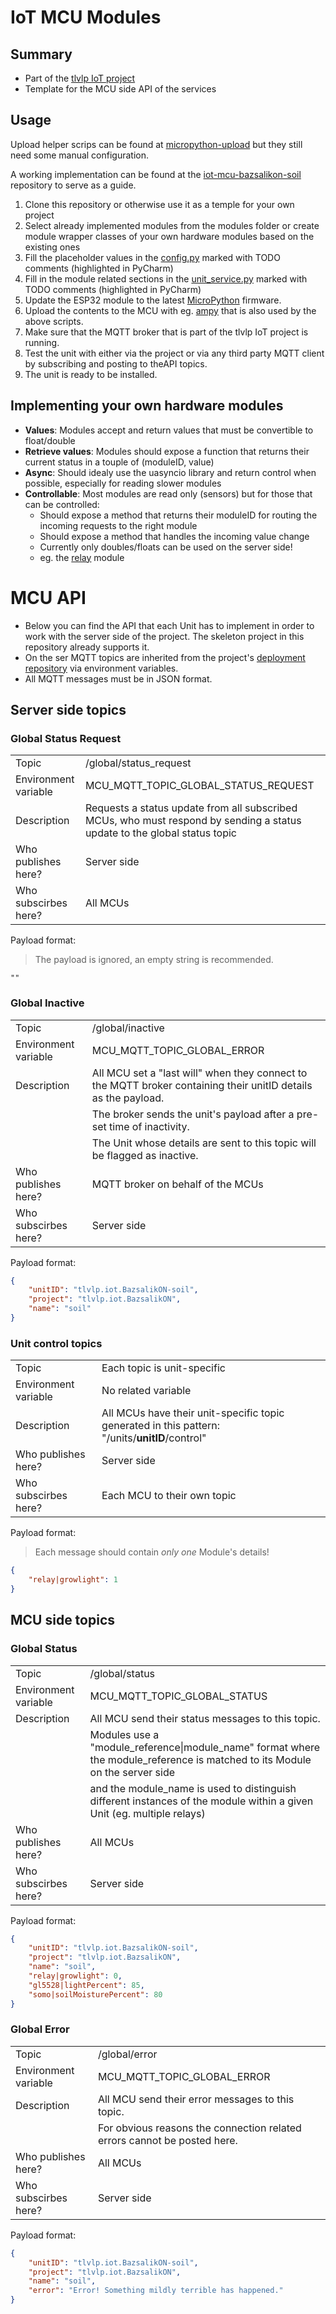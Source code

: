 # IoT MCU Modules

## Summary
- Part of the [tlvlp IoT project](https://github.com/tlvlp/iot-project-summary)
- Template for the MCU side API of the services

## Usage
Upload helper scrips can be found at [micropython-upload](https://github.com/tlvlp/micropython-upload) but they still need some manual configuration.

A working implementation can be found at the [iot-mcu-bazsalikon-soil](https://github.com/tlvlp/iot-mcu-bazsalikon-soil) repository to serve as a guide.

1. Clone this repository or otherwise use it as a temple for your own project
2. Select already implemented modules from the modules folder or create
module wrapper classes of your own hardware modules based on the existing ones
3. Fill the placeholder values in the [config.py](unit/config.py) marked with TODO comments (highlighted in PyCharm)
4. Fill in the module related sections in the [unit_service.py](unit/unit_service.py) marked with TODO comments (highlighted in PyCharm)
5. Update the ESP32 module to the latest [MicroPython](http://micropython.org/download#esp32) firmware.
6. Upload the contents to the MCU with eg. [ampy](https://github.com/scientifichackers/ampy) that is also used by the above scripts.
7. Make sure that the MQTT broker that is part of the tlvlp IoT project is running.
8. Test the unit with either via the project or via any third party MQTT client by subscribing and posting to theAPI topics.
9. The unit is ready to be installed.

## Implementing your own hardware modules
- **Values**: Modules accept and return values that must be convertible to float/double
- **Retrieve values**: Modules should expose a function that returns their current status in a touple of (moduleID, value)
- **Async**: Should idealy use the uasyncio library and return control when possible, especially for reading slower modules
- **Controllable**: Most modules are read only (sensors) but for those that can be controlled:
    - Should expose a method that returns their moduleID for routing the incoming requests to the right module
    - Should expose a method that handles the incoming value change
    - Currently only doubles/floats can be used on the server side!
    - eg. the [relay](modules/relay.py) module

# MCU API
- Below you can find the API that each Unit has to implement in order to work with the server side of the project.
The skeleton project in this repository already supports it.
- On the ser MQTT topics are inherited from the project's [deployment repository](https://gitlab.com/tlvlp/iot.server.deployment) via environment variables.
- All MQTT messages must be in JSON format.

## Server side topics

### Global Status Request
|||
| :--- | :--- |
| Topic | /global/status_request |
| Environment variable | MCU_MQTT_TOPIC_GLOBAL_STATUS_REQUEST |
| Description | Requests a status update from all subscribed MCUs, who must respond by sending a status update to the global status topic |
| Who publishes here? | Server side |
| Who subscirbes here? | All MCUs |
Payload format:
>The payload is ignored, an empty string is recommended.
```
""
```

### Global Inactive
|||
| :--- | :--- |
| Topic | /global/inactive |
| Environment variable | MCU_MQTT_TOPIC_GLOBAL_ERROR |
| Description | All MCU set a "last will" when they connect to the MQTT broker containing their unitID details as the payload.  |
|| The broker sends the unit's payload after a pre-set time of inactivity.  |
|| The Unit whose details are sent to this topic will be flagged as inactive. |
| Who publishes here? | MQTT broker on behalf of the MCUs |
| Who subscirbes here? | Server side |
Payload format:
```json
{
    "unitID": "tlvlp.iot.BazsalikON-soil", 
    "project": "tlvlp.iot.BazsalikON", 
    "name": "soil"
}
```

### Unit control topics
|||
| :--- | :--- |
| Topic | Each topic is unit-specific |
| Environment variable | No related variable |
| Description | All MCUs have their unit-specific topic generated in this pattern: "/units/**unitID**/control" |
| Who publishes here? | Server side |
| Who subscirbes here? | Each MCU to their own topic |

Payload format:
>Each  message should contain *only one* Module's details!
```json
{
    "relay|growlight": 1
}
```


## MCU side topics

### Global Status
|||
| :--- | :--- |
| Topic | /global/status |
| Environment variable | MCU_MQTT_TOPIC_GLOBAL_STATUS |
| Description |  All MCU send their status messages to this topic.  |
|| Modules use a "module_reference\|module_name" format where the module_reference is matched to its Module on the server side |
|| and the module_name is used to distinguish different instances of the module within a given Unit (eg. multiple relays) |
| Who publishes here? | All MCUs |
| Who subscirbes here? | Server side |
Payload format:
```json
{
    "unitID": "tlvlp.iot.BazsalikON-soil", 
    "project": "tlvlp.iot.BazsalikON", 
    "name": "soil", 
    "relay|growlight": 0, 
    "gl5528|lightPercent": 85, 
    "somo|soilMoisturePercent": 80
}
```

### Global Error
|||
| :--- | :--- |
| Topic | /global/error |
| Environment variable | MCU_MQTT_TOPIC_GLOBAL_ERROR |
| Description | All MCU send their error messages to this topic. |
| | For obvious reasons the connection related errors cannot be posted here.|
| Who publishes here? | All MCUs |
| Who subscirbes here? | Server side |
Payload format:
```json
{
    "unitID": "tlvlp.iot.BazsalikON-soil", 
    "project": "tlvlp.iot.BazsalikON", 
    "name": "soil", 
    "error": "Error! Something mildly terrible has happened."
}
```